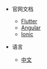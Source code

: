 <!-- _navbar.md -->

* 官网文档

  * [Flutter](https://flutter.dev/docs)
  * [Angular](https://angular.cn/docs)
  * [Ionic](https://ionicframework.com/docs)

* 语言

  * [中文](/zh-cn/)
